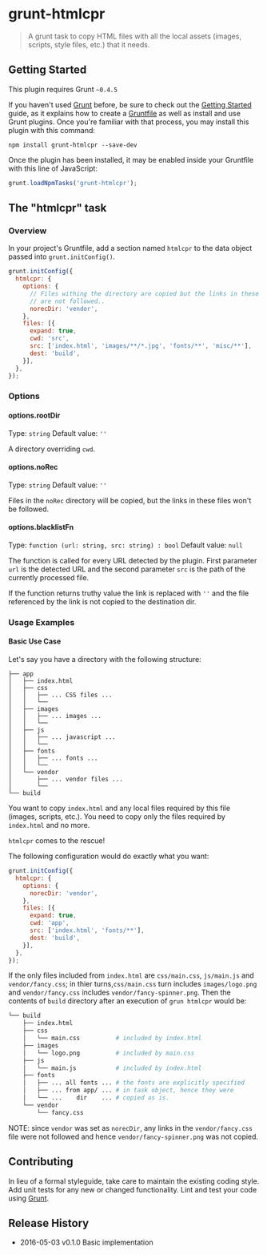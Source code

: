 # grunt-htmlcpr

> A grunt task to copy HTML files with all the local assets (images, scripts, style files, etc.) that it needs.

## Getting Started
This plugin requires Grunt `~0.4.5`

If you haven't used [Grunt](http://gruntjs.com/) before, be sure to check out the [Getting Started](http://gruntjs.com/getting-started) guide, as it explains how to create a [Gruntfile](http://gruntjs.com/sample-gruntfile) as well as install and use Grunt plugins. Once you're familiar with that process, you may install this plugin with this command:

```shell
npm install grunt-htmlcpr --save-dev
```

Once the plugin has been installed, it may be enabled inside your Gruntfile with this line of JavaScript:

```js
grunt.loadNpmTasks('grunt-htmlcpr');
```

## The "htmlcpr" task

### Overview
In your project's Gruntfile, add a section named `htmlcpr` to the data object passed into `grunt.initConfig()`.

```js
grunt.initConfig({
  htmlcpr: {
    options: {
      // Files withing the directory are copied but the links in these files
      // are not followed..
      norecDir: 'vendor',
    },
    files: [{
      expand: true,
      cwd: 'src',
      src: ['index.html', 'images/**/*.jpg', 'fonts/**', 'misc/**'],
      dest: 'build',
    }],
  },
});
```

### Options

#### options.rootDir
Type: `string`
Default value: `''`

A directory overriding `cwd`.

#### options.noRec
Type: `string`
Default value: `''`

Files in the `noRec` directory will be copied, but the links in these files
won't be followed.

#### options.blacklistFn
Type: `function (url: string, src: string) : bool`
Default value: `null`

The function is called for every URL detected by the plugin.
First parameter `url` is the detected URL and the second parameter `src`
is the path of the currently processed file.

If the function returns truthy value the link is replaced with `''`
and the file referenced by the link is not copied to the destination dir.

### Usage Examples

#### Basic Use Case

Let's say you have a directory with the following structure:

```
├── app
│   ├── index.html
│   ├── css
│   │   ├── ... CSS files ...
│   │   └── 
│   ├── images
│   │   ├── ... images ...
│   │   └── 
│   ├── js
│   │   ├── ... javascript ...
│   │   └── 
│   ├── fonts
│   │   ├── ... fonts ...
│   │   └── 
│   └── vendor
│       ├── ... vendor files ...
│       └── 
└── build
```

You want to copy `index.html` and any local files required by this file (images,
scripts, etc.). You need to copy only the files required by `index.html` and no
more.

`htmlcpr` comes to the rescue!

The following configuration would do exactly what you want:

```js
grunt.initConfig({
  htmlcpr: {
    options: {
      norecDir: 'vendor',
    },
    files: [{
      expand: true,
      cwd: 'app',
      src: ['index.html', 'fonts/**'],
      dest: 'build',
    }],
  },
});
```

If the only files included from `index.html` are `css/main.css`,
`js/main.js` and `vendor/fancy.css`;
in thier turns,`css/main.css` turn includes `images/logo.png`
and `vendor/fancy.css` includes `vendor/fancy-spinner.png`.
Then the contents of `build` directory after an execution of `grun htmlcpr` would be:


```sh
└── build
    ├── index.html
    ├── css
    │   └── main.css          # included by index.html
    ├── images
    │   └── logo.png          # included by main.css
    ├── js
    │   └── main.js           # included by index.html
    ├── fonts
    │   ├── ... all fonts ... # the fonts are explicitly specified
    │   ├── ... from app/ ... # in task object, hence they were
    │   └── ...    dir    ... # copied as is.
    └── vendor
        └── fancy.css
```

NOTE: since `vendor` was set as `norecDir`, any links in the `vendor/fancy.css`
file were not followed and hence `vendor/fancy-spinner.png` was not copied.


## Contributing
In lieu of a formal styleguide, take care to maintain the existing coding style. Add unit tests for any new or changed functionality. Lint and test your code using [Grunt](http://gruntjs.com/).

## Release History

- 2016-05-03      v0.1.0      Basic implementation
